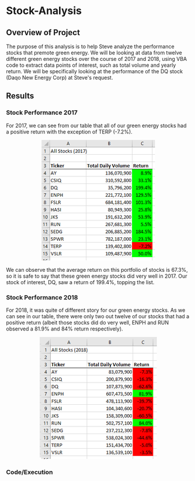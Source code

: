 # Stock-Analysis
## Overview of Project
The purpose of this analysis is to help Steve analyze the performance stocks that premote green energy. We will be looking at data from twelve different green energy stocks over the course of 2017 and 2018, using VBA code to extract data points of interest, such as total volume and yearly return. We will be specifically looking at the performance of the DQ stock (Daqo New Energy Corp) at Steve's request.
## Results
### Stock Performance 2017
For 2017, we can see from our table that all of our green energy stocks had a positive return with the exception of TERP (-7.2%).
<p align="center"

![alttext](https://github.com/sd2wiebe/Stock-Analysis/blob/main/Resources/2017_performance.png)

</p>
We can observe that the average return on this portfolio of stocks is 67.3%, so it is safe to say that these green energy stocks did very well in 2017. Our stock of interest, DQ, saw a return of 199.4%, topping the list. 

### Stock Performance 2018
For 2018, it was quite of different story for our green energy stocks. As we can see in our table, there were only two out twelve of our stocks that had a positive return (albeit those stocks did do very well, ENPH and RUN observed a 81.9% and 84% return respectively).
<p align="center"

![alttext](https://github.com/sd2wiebe/Stock-Analysis/blob/main/Resources/2018_Performance.png)
</p>

### Code/Execution

